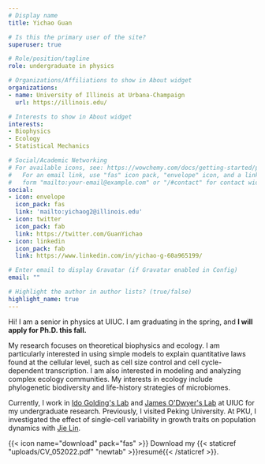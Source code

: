 ```yaml
---
# Display name
title: Yichao Guan

# Is this the primary user of the site?
superuser: true

# Role/position/tagline
role: undergraduate in physics

# Organizations/Affiliations to show in About widget
organizations:
- name: University of Illinois at Urbana-Champaign
  url: https://illinois.edu/

# Interests to show in About widget
interests:
- Biophysics
- Ecology
- Statistical Mechanics

# Social/Academic Networking
# For available icons, see: https://wowchemy.com/docs/getting-started/page-builder/#icons
#   For an email link, use "fas" icon pack, "envelope" icon, and a link in the
#   form "mailto:your-email@example.com" or "/#contact" for contact widget.
social:
- icon: envelope
  icon_pack: fas
  link: 'mailto:yichaog2@illinois.edu'
- icon: twitter
  icon_pack: fab
  link: https://twitter.com/GuanYichao
- icon: linkedin
  icon_pack: fab
  link: https://www.linkedin.com/in/yichao-g-60a965199/

# Enter email to display Gravatar (if Gravatar enabled in Config)
email: ""

# Highlight the author in author lists? (true/false)
highlight_name: true
---
```


Hi! I am a senior in physics at UIUC. I am graduating in the spring, and **I will apply for Ph.D. this fall.**

My research focuses on theoretical biophysics and ecology. I am particularly interested in using simple models to explain quantitative laws found at the cellular level, such as cell size control and cell cycle-dependent transcription. I am also interested in modeling and analyzing complex ecology communities. My interests in ecology include phylogenetic biodiversity and life-history strategies of microbiomes.

Currently, I work in [Ido Golding's Lab](https://bacteriophysics.web.illinois.edu/) and [James O'Dwyer's Lab](http://publish.illinois.edu/odwyerlab/) at UIUC for my undergraduate research. Previously, I visited Peking University. At PKU, I investigated the effect of single-cell variability in growth traits on population dynamics with [Jie Lin](http://cqb.pku.edu.cn/jlingroup/htmls/Members/Member_Linjie.html).

{{< icon name="download" pack="fas" >}} Download my {{< staticref "uploads/CV_052022.pdf" "newtab" >}}resumé{{< /staticref >}}.
